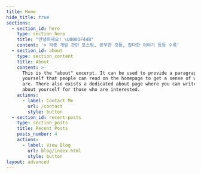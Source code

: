 ```yaml
---
title: Home
hide_title: true
sections:
  - section_id: hero
    type: section_hero
    title: "안녕하세요! \U0001F44B"
    content: '> 각종 개발 관련 포스팅, 공부한 것들, 잡다한 이야기 등등 수록'
  - section_id: about
    type: section_content
    title: About
    content: >-
      This is the "about" excerpt. It can be used to provide a paragraph about
      yourself that people can read on the homepage to get a sense of who you
      are. There also exists a dedicated about page where you can write more
      about yourself for those who are interested.
    actions:
      - label: Contact Me
        url: /contact
        style: button
  - section_id: recent-posts
    type: section_posts
    title: Recent Posts
    posts_number: 4
    actions:
      - label: View Blog
        url: blog/index.html
        style: button
layout: advanced
---
```

